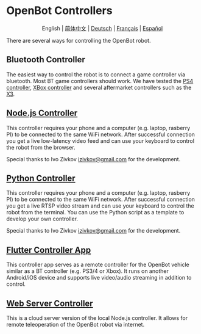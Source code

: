 # OpenBot Controllers

<p align="center">
  <span>English</span> |
  <a href="README.zh-CN.md">简体中文</a> |
  <a href="README.de-DE.md">Deutsch</a> |
  <a href="README.fr-FR.md">Français</a> |
  <a href="README.es-ES.md">Español</a>
</p>

There are several ways for controlling the OpenBot robot.

## Bluetooth Controller

The easiest way to control the robot is to connect a game controller via bluetooth. Most BT game controllers should work. We have tested the [PS4 controller](https://www.amazon.de/-/en/Sony-Dualshock-Gamepad-Playstation-Black/dp/B01LYWPQUN), [XBox controller](https://www.amazon.de/-/en/QAT-00002/dp/B07SDFLVKD) and several aftermarket controllers such as the [X3](https://www.amazon.com/Controller-Wireless-Joystick-Bluetooth-Android/dp/B08H5MM64P).

## [Node.js Controller](node-js)

This controller requires your phone and a computer (e.g. laptop, rasberry PI) to be connected to the same WiFi network. After successful connection you get a live low-latency video feed and can use your keyboard to control the robot from the browser.

Special thanks to Ivo Zivkov [izivkov@gmail.com](mailto:izivkov@gmail.com) for the development.

## [Python Controller](python)

This controller requires your phone and a computer (e.g. laptop, rasberry PI) to be connected to the same WiFi network. After successful connection you get a live RTSP video stream and can use your keyboard to control the robot from the terminal. You can use the Python script as a template to develop your own controller.

Special thanks to Ivo Zivkov [izivkov@gmail.com](mailto:izivkov@gmail.com) for the development.

## [Flutter Controller App](flutter)

This controller app serves as a remote controller for the OpenBot vehicle similar as a BT controller (e.g. PS3/4 or Xbox). It runs on another Android/iOS device and supports live video/audio streaming in addition to control.

## [Web Server Controller](web-server)

This is a cloud server version of the local Node.js controller. It allows for remote teleoperation of the OpenBot robot via internet. 
